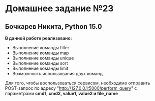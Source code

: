 Домашнее задание №23
=
Бочкарев Никита, Python 15.0
--

**В данной работе реализовано:**
- Выполнение команды filter
- Выполнение команды map
- Выполнение команды unique
- Выполнение команды sort
- Выполнение команды limit
- Возможность использования двух команд

Для того, чтобы воспользоваться сервисом, необходимо 
отправить POST-запрос по адресу "http://127.0.0.1:5000/perform_query" 
с параметрами **cmd1, cmd2, value1, value2 и file_name**
